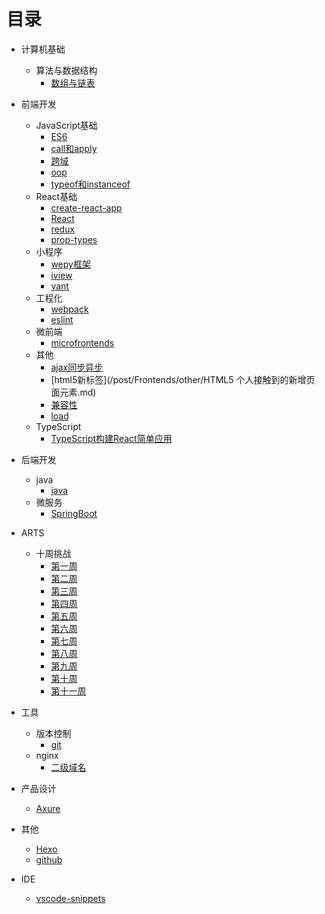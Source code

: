 # 目录

* 计算机基础
  * 算法与数据结构
    * [数组与链表](/post/DataStructure/ArrayLinkedList.md)

* 前端开发
  * JavaScript基础
    * [ES6](/post/Frontends/JavaScript/ES6.md)
    * [call和apply](/post/Frontends/JavaScript/JavaScript中call和apply的理解.md)
    * [跨域](/post/Frontends/JavaScript/CrossDomain.md)
    * [oop](/post/Frontends/JavaScript/JavaScript面向对象.md)
    * [typeof和instanceof](/post/Frontends/JavaScript/typeof&instanceof.md)
  * React基础
    * [create-react-app](/post/Frontends/React/create-react-app.md)
    * [React](/post/Frontends/React/react1.md)
    * [redux](/post/Frontends/React/redux.md)
    * [prop-types](/post/Frontends/React/prop-types.md)
  * 小程序
    * [wepy框架](/post/Frontends/MiniProgarm/wepy.md)
    * [iview](/post/Frontends/MiniProgarm/iview-webapp.md)
    * [vant](/post/Frontends/MiniProgarm/vant.md)
  * 工程化
    * [webpack](/post/Project/webpack.md)
    * [eslint](/post/Project/eslint.md)
  * 微前端
    * [microfrontends](/post/Frontends/microfrontends.md)
  * 其他
    * [ajax同步异步](/post/Frontends/other/AJAX同步与异步请求.md)
    * [html5新标签](/post/Frontends/other/HTML5 个人接触到的新增页面元素.md)
    * [兼容性](/post/Frontends/other/一些兼容性问题.md)
    * [load](/post/Frontends/other/关于页面加载,seo,post,get.md)
  * TypeScript
    * [TypeScript构建React简单应用](/post/Frontends/TypeScript/TypeScript-React-Starter.md)
  
* 后端开发
  * java
    * [java]('/post/Backends/Java.md')
  * 微服务
    * [SpringBoot](/post/Backends/SpringBoot.md)
  
* ARTS
  * 十周挑战
    * [第一周](/post/ARTS/week1.md)
    * [第二周](/post/ARTS/week2.md)
    * [第三周](/post/ARTS/week3.md)
    * [第四周](/post/ARTS/week4.md)
    * [第五周](/post/ARTS/week5.md)
    * [第六周](/post/ARTS/week6.md)
    * [第七周](/post/ARTS/week7.md)
    * [第八周](/post/ARTS/week8.md)
    * [第九周](/post/ARTS/week9.md)
    * [第十周](/post/ARTS/week10.md)
    * [第十一周](/post/ARTS/week11.md)
  
* 工具
  * 版本控制
    * [git](/post/Version/git.md)
  * nginx
    * [二级域名](/post/ECS/secondaryDomain.md)

* 产品设计
  * [Axure](/post/Tools/axure.md)

* 其他
  * [Hexo](/post/Study/hexo.md)
  * [github](/post/Tools/github.md)

* IDE
  * [vscode-snippets](/post/IDE/vscode/code-snippets.md)